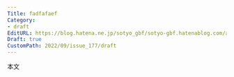 ```yaml
---
Title: fadfafaef
Category:
- draft
EditURL: https://blog.hatena.ne.jp/sotyo_gbf/sotyo-gbf.hatenablog.com/atom/entry/4207112889923142999
Draft: true
CustomPath: 2022/09/issue_177/draft
---
```


本文
